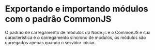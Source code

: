 # Exportando e importando módulos com o padrão CommonJS

O padrão de carregamento de módulos do Node.js é o CommonJS e sua característica é o carregamento síncrono de módulos, os módulos são carregados apenas quando o servidor iniciar.